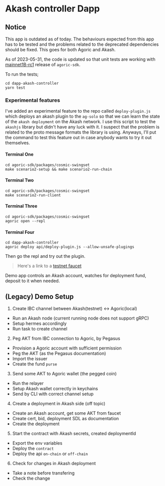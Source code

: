 # Akash controller Dapp

## Notice
This app is outdated as of today. The behaviours expected from this app has to be tested and the
problems related to the deprecated dependencies should be fixed. This goes for both Agoric and Akash.

As of 2023-05-31, the code is updated so that unit tests are working with
[mainnet1B-rc1](https://github.com/Agoric/agoric-sdk/releases/tag/mainnet1B-rc1) release of `agoric-sdk`.

To run the tests;

```shell
cd dapp-akash-controller
yarn test
```

### Experimental features
I've added an experimental feature to the repo called `deploy-plugin.js` which deploys an akash plugin
to the `ag-solo` so that we can learn the state of the `akash deployment` on the Akash network. I use 
this script to test the `akashjs` library but didn't have any luck with it. I suspect that the problem
is related to the proto message formats the library is using. Anyways, I'll put the command to test this
feature out in case anybody wants to try it out themselves.

#### Terminal One

````shell
cd agoric-sdk/packages/cosmic-swingset
make scenario2-setup && make scenario2-run-chain
````


#### Terminal Two

````shell
cd agoric-sdk/packages/cosmic-swingset
make scenario2-run-client
````

#### Terminal Three

````shell
cd agoric-sdk/packages/cosmic-swingset
agoric open --repl
````

#### Terminal Four

````shell
cd dapp-akash-controller
agoric deploy api/deploy-plugin.js --allow-unsafe-plugings
````

Then go the repl and try out the plugin.

> Here's a link to a  [testnet faucet](https://faucet.testnet-02.aksh.pw/#)

Demo app controls an Akash account, watches for deployment fund, deposit to it when needed.

## (Legacy) Demo Setup

1. Create IBC channel between Akash(testnet) <-> Agoric(local)

- Run an Akash node (current running node does not support gRPC)
- Setup hermes accordingly
- Run task to create channel

2. Peg AKT from IBC connection to Agoric, by Pegasus

- Provision a Agoric account with sufficient permission
- Peg the AKT (as the Pegasus documentation)
- Import the issuer
- Create the fund `purse`

3. Send some AKT to Agoric wallet (the pegged coin)

- Run the relayer
- Setup Akash wallet correctly in keychains
- Send by CLI with correct channel setup

4. Create a deployment in Akash side (off topic)

- Create an Akash account, get some AKT from faucet
- Create cert, bid, deployment SDL as documentation
- Create the deployment

5. Start the contract with Akash secrets, created deploymentId

- Export the env variables
- Deploy the `contract`
- Deploy the api `on-chain` or `off-chain`

6. Check for changes in Akash deployment

- Take a note before transfering
- Check the change
